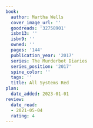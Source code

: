 ```yaml
---
book:
  author: Martha Wells
  cover_image_url: ''
  goodreads: '32758901'
  isbn13: ''
  isbn9: ''
  owned: ''
  pages: '144'
  publication_year: '2017'
  series: The Murderbot Diaries
  series_position: '2017'
  spine_color: ''
  tags: ''
  title: All Systems Red
plan:
  date_added: 2023-01-01
review:
  date_read:
  - 2021-05-04
  rating: 4
---
```

